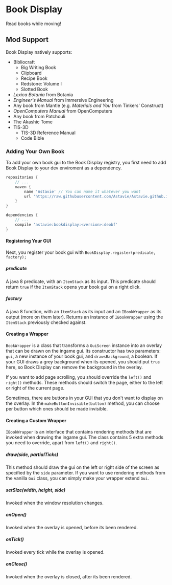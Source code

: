 # Book Display
Read books while moving!

## Mod Support
Book Display natively supports:
 - Bibliocraft
   - Big Writing Book
   - Clipboard
   - Recipe Book
   - Redstone: Volume I
   - Slotted Book
 - _Lexica Botania_ from Botania
 - _Engineer's Manual_ from Immersive Engineering
 - Any book from Mantle (e.g. _Materials and You_ from Tinkers' Construct)
 - _OpenComputers Manual_ from OpenComputers
 - Any book from Patchouli
 - The Akashic Tome
 - TIS-3D
   - TIS-3D Reference Manual
   - Code Bible

### Adding Your Own Book
To add your own book gui to the Book Display registry, you first need to add Book Display to your dev enviroment as a dependency.
 
```groovy
repositories {
    // ...
    maven {
        name 'Astavie' // You can name it whatever you want
        url 'https://raw.githubusercontent.com/Astavie/Astavie.github.io/mvn-repo/'
    }
}

dependencies {
    // ...
    compile 'astavie:bookdisplay:<version>:deobf'
}
```
#### Registering Your GUI
Next, you register your book gui with `BookDisplay.register(predicate, factory);`

##### predicate
A java 8 predicate, with an `ItemStack` as its input. This predicate should return `true` if the `ItemStack` opens your book gui on a right click.

##### factory
A java 8 function, with an `ItemStack` as its input and an `IBookWrapper` as its output (more on them later). Returns an instance of `IBookWrapper` using the `ItemStack` previously checked against.

#### Creating a Wrapper
`BookWrapper` is a class that transforms a `GuiScreen` instance into an overlay that can be drawn on the ingame gui. Its constructor has two parameters: `gui`, a new instance of your book gui, and `drawsBackground`, a boolean. If your GUI draws a grey background when its opened, you should put `true` here, so Book Display can remove the background in the overlay.

If you want to add page scrolling, you should override the `left()` and `right()` methods. These methods should switch the page, either to the left or right of the current page.

Sometimes, there are buttons in your GUI that you don't want to display on the overlay. In the `makeButtonInvisible(button)` method, you can choose per button which ones should be made invisible.

#### Creating a Custom Wrapper
`IBookWrapper` is an interface that contains rendering methods that are invoked when drawing the ingame gui. The class contains 5 extra methods you need to override, apart from `left()` and `right()`.

##### draw(side, partialTicks)
This method should draw the gui on the left or right side of the screen as specified by the `side` parameter. If you want to use rendering methods from the vanilla `Gui` class, you can simply make your wrapper extend `Gui`.

##### setSize(width, height, side)
Invoked when the window resolution changes.

##### onOpen()
Invoked when the overlay is opened, before its been rendered.

##### onTick()
Invoked every tick while the overlay is opened.

##### onClose()
Invoked when the overlay is closed, after its been rendered.
